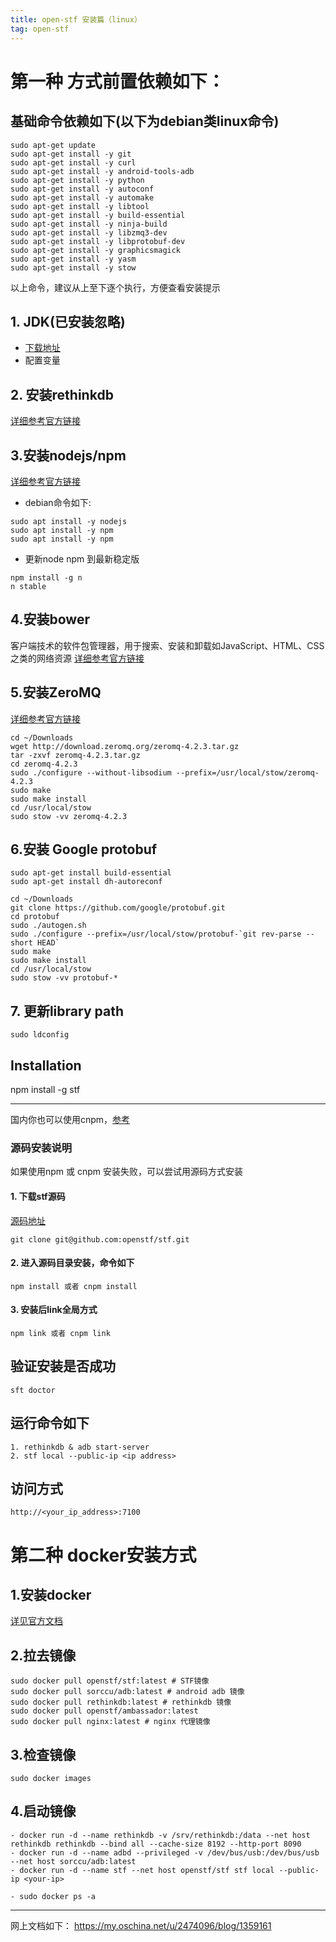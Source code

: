 ```yaml
---
title: open-stf 安装篇（linux）
tag: open-stf
---
```


# 第一种 方式前置依赖如下：

## 基础命令依赖如下(以下为debian类linux命令)
```
sudo apt-get update 
sudo apt-get install -y git
sudo apt-get install -y curl
sudo apt-get install -y android-tools-adb 
sudo apt-get install -y python 
sudo apt-get install -y autoconf 
sudo apt-get install -y automake 
sudo apt-get install -y libtool 
sudo apt-get install -y build-essential 
sudo apt-get install -y ninja-build 
sudo apt-get install -y libzmq3-dev 
sudo apt-get install -y libprotobuf-dev 
sudo apt-get install -y graphicsmagick 
sudo apt-get install -y yasm 
sudo apt-get install -y stow
```
以上命令，建议从上至下逐个执行，方便查看安装提示

## 1. JDK(已安装忽略)
- [下载地址](http://www.oracle.com/technetwork/cn/java/javase/downloads/jdk8-downloads-2133151-zhs.html)
- 配置变量

## 2. 安装rethinkdb
[详细参考官方链接](https://www.rethinkdb.com/docs/install/debian/)

## 3.安装nodejs/npm
[详细参考官方链接](https://docs.npmjs.com/getting-started/installing-node)
- debian命令如下:
```
sudo apt install -y nodejs
sudo apt install -y npm
sudo apt install -y npm
```
- 更新node npm 到最新稳定版
```
npm install -g n
n stable
```

## 4.安装bower
客户端技术的软件包管理器，用于搜索、安装和卸载如JavaScript、HTML、CSS之类的网络资源
[详细参考官方链接](https://bower.io/)

## 5.安装ZeroMQ
[详细参考官方链接](http://zeromq.org/intro:get-the-software)

```
cd ~/Downloads 
wget http://download.zeromq.org/zeromq-4.2.3.tar.gz 
tar -zxvf zeromq-4.2.3.tar.gz
cd zeromq-4.2.3
sudo ./configure --without-libsodium --prefix=/usr/local/stow/zeromq-4.2.3
sudo make
sudo make install
cd /usr/local/stow
sudo stow -vv zeromq-4.2.3
```

## 6.安装 Google protobuf
```
sudo apt-get install build-essential
sudo apt-get install dh-autoreconf

cd ~/Downloads
git clone https://github.com/google/protobuf.git
cd protobuf
sudo ./autogen.sh
sudo ./configure --prefix=/usr/local/stow/protobuf-`git rev-parse --short HEAD`
sudo make
sudo make install
cd /usr/local/stow
sudo stow -vv protobuf-*
```

## 7. 更新library path
```
sudo ldconfig
```

## Installation
npm install -g stf

_ _ _
国内你也可以使用cnpm，[参考](http://npm.taobao.org/)

### 源码安装说明
如果使用npm 或 cnpm 安装失败，可以尝试用源码方式安装
#### 1. 下载stf源码
[源码地址](git@github.com:openstf/stf.git)
```
git clone git@github.com:openstf/stf.git
```

#### 2. 进入源码目录安装，命令如下
```
npm install 或者 cnpm install
```
#### 3. 安装后link全局方式
```
npm link 或者 cnpm link
```

## 验证安装是否成功
```
sft doctor
```
## 运行命令如下
```
1. rethinkdb & adb start-server
2. stf local --public-ip <ip address>
```
## 访问方式
```
http://<your_ip_address>:7100
```


# 第二种 docker安装方式
## 1.安装docker
[详见官方文档](https://docs.docker.com/engine/installation/linux/docker-ce/debian/)
## 2.拉去镜像
```
sudo docker pull openstf/stf:latest # STF镜像
sudo docker pull sorccu/adb:latest # android adb 镜像
sudo docker pull rethinkdb:latest # rethinkdb 镜像
sudo docker pull openstf/ambassador:latest
sudo docker pull nginx:latest # nginx 代理镜像
```
## 3.检查镜像
```
sudo docker images
```

## 4.启动镜像
```
- docker run -d --name rethinkdb -v /srv/rethinkdb:/data --net host rethinkdb rethinkdb --bind all --cache-size 8192 --http-port 8090
- docker run -d --name adbd --privileged -v /dev/bus/usb:/dev/bus/usb --net host sorccu/adb:latest
- docker run -d --name stf --net host openstf/stf stf local --public-ip <your-ip>

- sudo docker ps -a
```


* * *
网上文档如下：
https://my.oschina.net/u/2474096/blog/1359161
